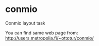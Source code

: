 conmio
======
Conmio layout task

You can find same web page from: http://users.metropolia.fi/~ottotur/conmio/
